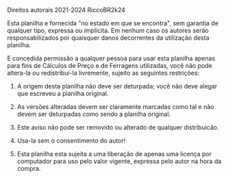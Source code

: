 Direitos autorais 2021-2024 RiccoBR2k24

Esta planilha e fornecida "no estado em que se encontra", sem garantia de qualquer tipo, expressa ou implícita. Em nenhum caso os autores serão responsabilizados por quaisquer danos decorrentes da utilização desta planilha.

E concedida permissão a qualquer pessoa para usar esta planilha apenas para fins de Cálculos de Preço e de Ferragens utilizadas, você não pode altera-la ou redistribuí-la livremente, sujeito as seguintes restrições:

1. A origem desta planilha não deve ser deturpada; você não deve alegar que escreveu a planilha original.
    
2. As versões alteradas devem ser claramente marcadas como tal e não devem ser deturpadas como sendo a planilha original.

3. Este aviso não pode ser removido ou alterado de qualquer distribuicão.

4. Usa-la sem o consentimento do autor!

5. Esta planilha esta sujeita a uma liberação de apenas uma licença por computador para uso pelo valor vigente, expressa pelo autor na hora da compra.
